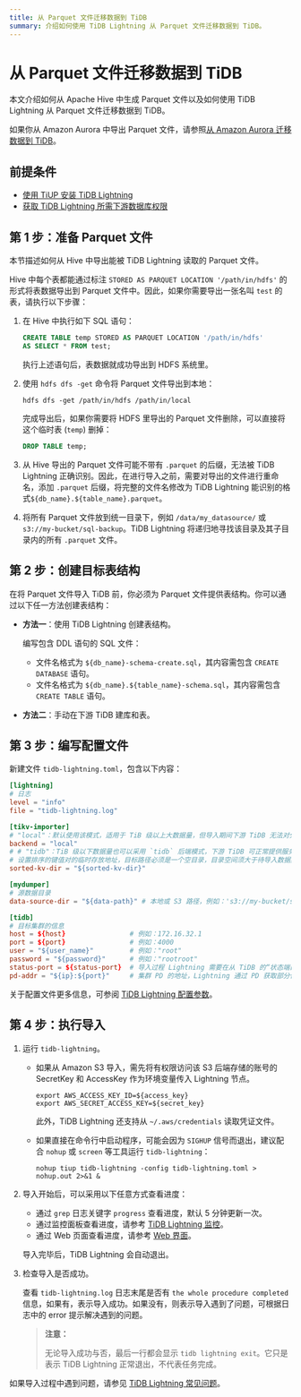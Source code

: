 ```yaml
---
title: 从 Parquet 文件迁移数据到 TiDB
summary: 介绍如何使用 TiDB Lightning 从 Parquet 文件迁移数据到 TiDB。
---
```


# 从 Parquet 文件迁移数据到 TiDB

本文介绍如何从 Apache Hive 中生成 Parquet 文件以及如何使用 TiDB Lightning 从 Parquet 文件迁移数据到 TiDB。

如果你从 Amazon Aurora 中导出 Parquet 文件，请参照[从 Amazon Aurora 迁移数据到 TiDB](/migrate-aurora-to-tidb.md)。

## 前提条件

- [使用 TiUP 安装 TiDB Lightning](/migration-tools.md)
- [获取 TiDB Lightning 所需下游数据库权限](/tidb-lightning/tidb-lightning-requirements.md#目标数据库权限要求)

## 第 1 步：准备 Parquet 文件

本节描述如何从 Hive 中导出能被 TiDB Lightning 读取的 Parquet 文件。

Hive 中每个表都能通过标注 `STORED AS PARQUET LOCATION '/path/in/hdfs'` 的形式将表数据导出到 Parquet 文件中。因此，如果你需要导出一张名叫 `test` 的表，请执行以下步骤：

1. 在 Hive 中执行如下 SQL 语句：

    ```sql
    CREATE TABLE temp STORED AS PARQUET LOCATION '/path/in/hdfs'
    AS SELECT * FROM test;
    ```

    执行上述语句后，表数据就成功导出到 HDFS 系统里。

2. 使用 `hdfs dfs -get` 命令将 Parquet 文件导出到本地：

    ```shell
    hdfs dfs -get /path/in/hdfs /path/in/local
    ```

    完成导出后，如果你需要将 HDFS 里导出的 Parquet 文件删除，可以直接将这个临时表 (`temp`) 删掉：

    ```sql
    DROP TABLE temp;
    ```

3. 从 Hive 导出的 Parquet 文件可能不带有 `.parquet` 的后缀，无法被 TiDB Lightning 正确识别。因此，在进行导入之前，需要对导出的文件进行重命名，添加 `.parquet` 后缀，将完整的文件名修改为 TiDB Lightning 能识别的格式`${db_name}.${table_name}.parquet`。

4. 将所有 Parquet 文件放到统一目录下，例如 `/data/my_datasource/` 或 `s3://my-bucket/sql-backup`。TiDB Lightning 将递归地寻找该目录及其子目录内的所有 `.parquet` 文件。

## 第 2 步：创建目标表结构

在将 Parquet 文件导入 TiDB 前，你必须为 Parquet 文件提供表结构。你可以通过以下任一方法创建表结构：

* **方法一**：使用 TiDB Lightning 创建表结构。

    编写包含 DDL 语句的 SQL 文件：

    - 文件名格式为 `${db_name}-schema-create.sql`，其内容需包含 `CREATE DATABASE` 语句。
    - 文件名格式为 `${db_name}.${table_name}-schema.sql`，其内容需包含 `CREATE TABLE` 语句。

* **方法二**：手动在下游 TiDB 建库和表。

## 第 3 步：编写配置文件

新建文件 `tidb-lightning.toml`，包含以下内容：

```toml
[lightning]
# 日志
level = "info"
file = "tidb-lightning.log"

[tikv-importer]
# "local"：默认使用该模式，适用于 TiB 级以上大数据量，但导入期间下游 TiDB 无法对外提供服务。
backend = "local"
# # "tidb"：TiB 级以下数据量也可以采用 `tidb` 后端模式，下游 TiDB 可正常提供服务。关于导入模式更多信息请参阅：https://docs.pingcap.com/zh/tidb/stable/tidb-lightning-overview#tidb-lightning-整体架构
# 设置排序的键值对的临时存放地址，目标路径必须是一个空目录，目录空间须大于待导入数据集的大小。建议设为与 `data-source-dir` 不同的磁盘目录并使用闪存介质，独占 I/O 会获得更好的导入性能。
sorted-kv-dir = "${sorted-kv-dir}"

[mydumper]
# 源数据目录
data-source-dir = "${data-path}" # 本地或 S3 路径，例如：'s3://my-bucket/sql-backup'

[tidb]
# 目标集群的信息
host = ${host}                # 例如：172.16.32.1
port = ${port}                # 例如：4000
user = "${user_name}"         # 例如："root"
password = "${password}"      # 例如："rootroot"
status-port = ${status-port}  # 导入过程 Lightning 需要在从 TiDB 的“状态端口”获取表结构信息，例如：10080
pd-addr = "${ip}:${port}"     # 集群 PD 的地址，Lightning 通过 PD 获取部分信息，例如 172.16.31.3:2379。当 backend = "local" 时 status-port 和 pd-addr 必须正确填写，否则导入将出现异常。
```

关于配置文件更多信息，可参阅 [TiDB Lightning 配置参数](/tidb-lightning/tidb-lightning-configuration.md)。

## 第 4 步：执行导入

1. 运行 `tidb-lightning`。

    - 如果从 Amazon S3 导入，需先将有权限访问该 S3 后端存储的账号的 SecretKey 和 AccessKey 作为环境变量传入 Lightning 节点。

        ```shell
        export AWS_ACCESS_KEY_ID=${access_key}
        export AWS_SECRET_ACCESS_KEY=${secret_key}
        ```

        此外，TiDB Lightning 还支持从 `~/.aws/credentials` 读取凭证文件。

    - 如果直接在命令行中启动程序，可能会因为 `SIGHUP` 信号而退出，建议配合 `nohup` 或 `screen` 等工具运行 `tidb-lightning`：

        ```shell
        nohup tiup tidb-lightning -config tidb-lightning.toml > nohup.out 2>&1 &
        ```

2. 导入开始后，可以采用以下任意方式查看进度：

    - 通过 `grep` 日志关键字 `progress` 查看进度，默认 5 分钟更新一次。
    - 通过监控面板查看进度，请参考 [TiDB Lightning 监控](/tidb-lightning/monitor-tidb-lightning.md)。
    - 通过 Web 页面查看进度，请参考 [Web 界面](/tidb-lightning/tidb-lightning-web-interface.md)。

    导入完毕后，TiDB Lightning 会自动退出。

3. 检查导入是否成功。

    查看 `tidb-lightning.log` 日志末尾是否有 `the whole procedure completed` 信息，如果有，表示导入成功。如果没有，则表示导入遇到了问题，可根据日志中的 error 提示解决遇到的问题。

    > **注意：**
    >
    > 无论导入成功与否，最后一行都会显示 `tidb lightning exit`。它只是表示 TiDB Lightning 正常退出，不代表任务完成。

如果导入过程中遇到问题，请参见 [TiDB Lightning 常见问题](/tidb-lightning/tidb-lightning-faq.md)。
